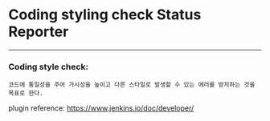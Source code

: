 #  Coding styling check Status Reporter 
---

### Coding style check:
    코드에 통일성을 주어 가시성을 높이고 다른 스타일로 발생할 수 있는 에러를 방지하는 것을 목표로 한다.

plugin reference:
<https://www.jenkins.io/doc/developer/>


